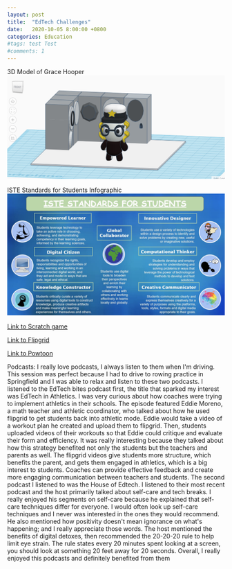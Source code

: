 ```yaml
---
layout: post
title:  "EdTech Challenges"
date:   2020-10-05 8:00:00 +0800
categories: Education
#tags: test Test
#comments: 1
---
```


3D Model of Grace Hooper
![3D Model](/assets/Downloadables/Grace_ScreenShot.jpg)


ISTE Standards for Students Infographic
![Infographic](/assets/Downloadables/Infrographic_Screenshot.jpg)


[Link to Scratch game](https://scratch.mit.edu/projects/423123272/)

[Link to Flipgrid](https://flipgrid.com/8e90dfb1)

[Link to Powtoon](https://www.powtoon.com/online-presentation/c4aQKJNgspp/?mode=movie#/)


Podcasts:
I really love podcasts, I always listen to them when I'm driving. This session was perfect because I had to drive to rowing practice in Springfield and I was able to relax and listen to these two podcasts. I listened to the EdTech bites podcast first, the title that sparked my interest was EdTech in Athletics. I was very curious about how coaches were trying to implement athletics in their schools. The episode featured Eddie Moreno, a math teacher and athletic coordinator, who talked about how he used flipgrid to get students back into athletic mode. Eddie would take a video of a workout plan he created and upload them to flipgrid. Then, students uploaded videos of their workouts so that Eddie could critique and evaluate their form and efficiency. It was really interesting because they talked about how this strategy benefited not only the students but the teachers and parents as well. The flipgrid videos give students more structure, which benefits the parent, and gets them engaged in athletics, which is a big interest to students. Coaches can provide effective feedback and create more engaging communication between teachers and students. The second podcast I listened to was the House of Edtech. I listened to their most recent podcast and the host primarily talked about self-care and tech breaks. I really enjoyed his segments on self-care because he explained that self-care techniques differ for everyone. I would often look up self-care techniques and I never was interested in the ones they would recommend. He also mentioned how positivity doesn't mean ignorance on what's happening; and I really appreciate those words. The host mentioned the benefits of digital detoxes, then recommended the 20-20-20 rule to help limit eye strain. The rule states every 20 minutes spent looking at a screen, you should look at something 20 feet away for 20 seconds. Overall, I really enjoyed this podcasts and definitely benefited from them
